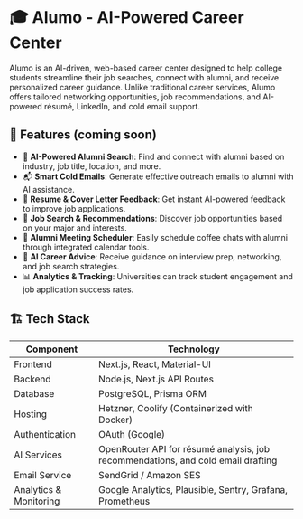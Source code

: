 # 🎓 Alumo - AI-Powered Career Center

Alumo is an AI-driven, web-based career center designed to help college students streamline their job searches, connect with alumni, and receive personalized career guidance. Unlike traditional career services, Alumo offers tailored networking opportunities, job recommendations, and AI-powered résumé, LinkedIn, and cold email support.

## 🚀 Features (coming soon)

- 🔎 **AI-Powered Alumni Search**: Find and connect with alumni based on industry, job title, location, and more.
- 📬 **Smart Cold Emails**: Generate effective outreach emails to alumni with AI assistance.
- 📄 **Resume & Cover Letter Feedback**: Get instant AI-powered feedback to improve job applications.
- 💼 **Job Search & Recommendations**: Discover job opportunities based on your major and interests.
- 📆 **Alumni Meeting Scheduler**: Easily schedule coffee chats with alumni through integrated calendar tools.
- 🧠 **AI Career Advice**: Receive guidance on interview prep, networking, and job search strategies.
- 📊 **Analytics & Tracking**: Universities can track student engagement and job application success rates.

## 🏗️ Tech Stack

| Component              | Technology                                                                       |
| ---------------------- | -------------------------------------------------------------------------------- |
| Frontend               | Next.js, React, Material-UI                                                      |
| Backend                | Node.js, Next.js API Routes                                                      |
| Database               | PostgreSQL, Prisma ORM                                                           |
| Hosting                | Hetzner, Coolify (Containerized with Docker)                                     |
| Authentication         | OAuth (Google)                                                                   |
| AI Services            | OpenRouter API for résumé analysis, job recommendations, and cold email drafting |
| Email Service          | SendGrid / Amazon SES                                                            |
| Analytics & Monitoring | Google Analytics, Plausible, Sentry, Grafana, Prometheus                         |
